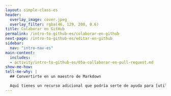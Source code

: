 ```yaml
---
layout: simple-class-es
header:
  overlay_image: cover.jpeg
  overlay_filter: rgba(46, 129, 200, 0.6)
title: Colaborar en GitHub
permalink: /intro-to-github-es/colaborar-en-github
next-page: /intro-to-github-es/editar-en-github
sidebar:
  nav: "intro-nav-es"
main-content:
  includes:
  - activity/intro-to-github-es/05a-collaborar-en-pull-request.md
show-me-how:
tell-me-why: |
  ## Convertirte en un maestro de Markdown

  Aquí tienes un recurso adicional que podría serte de ayuda para [utilizar Markdown en GitHub](https://guides.github.com/features/mastering-markdown/).
---
```

